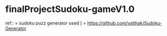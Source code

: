 # finalProjectSudoku-gameV1.0
ref:: = sudoku puzz generator used ) = https://github.com/vaithak/Sudoku-Generator
